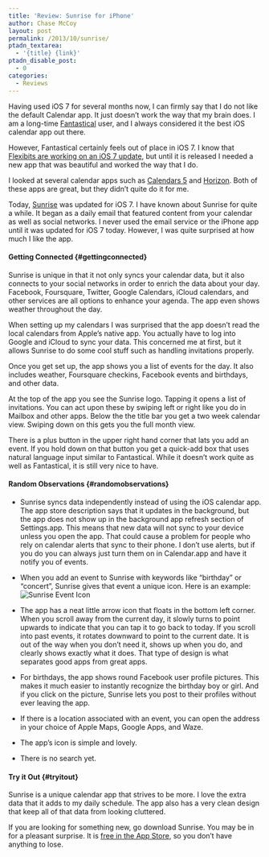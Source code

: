 ```yaml
---
title: 'Review: Sunrise for iPhone'
author: Chase McCoy
layout: post
permalink: /2013/10/sunrise/
ptadn_textarea:
  - '{title} {link}'
ptadn_disable_post:
  - 0
categories:
  - Reviews
---
```

Having used iOS 7 for several months now, I can firmly say that I do not like the default Calendar app. It just doesn’t work the way that my brain does. I am a long-time [Fantastical][1] user, and I always considered it the best iOS calendar app out there.

However, Fantastical certainly feels out of place in iOS 7. I know that [Flexibits are working on an iOS 7 update][2], but until it is released I needed a new app that was beautiful and worked the way that I do. 

I looked at several calendar apps such as [Calendars 5][3] and [Horizon][4]. Both of these apps are great, but they didn’t quite do it for me.

Today, [Sunrise][5] was updated for iOS 7. I have known about Sunrise for quite a while. It began as a daily email that featured content from your calendar as well as social networks. I never used the email service or the iPhone app until it was updated for iOS 7 today. However, I was quite surprised at how much I like the app.

#### Getting Connected {#gettingconnected}

Sunrise is unique in that it not only syncs your calendar data, but it also connects to your social networks in order to enrich the data about your day. Facebook, Foursquare, Twitter, Google Calendars, iCloud calendars, and other services are all options to enhance your agenda. The app even shows weather throughout the day. 

When setting up my calendars I was surprised that the app doesn’t read the local calendars from Apple’s native app. You actually have to log into Google and iCloud to sync your data. This concerned me at first, but it allows Sunrise to do some cool stuff such as handling invitations properly. 

Once you get set up, the app shows you a list of events for the day. It also includes weather, Foursquare checkins, Facebook events and birthdays, and other data. 

At the top of the app you see the Sunrise logo. Tapping it opens a list of invitations. You can act upon these by swiping left or right like you do in Mailbox and other apps. Below the the title bar you get a two week calendar view. Swiping down on this gets you the full month view.

There is a plus button in the upper right hand corner that lats you add an event. If you hold down on that button you get a quick-add box that uses natural language input similar to Fantastical. While it doesn’t work quite as well as Fantastical, it is still very nice to have. 

#### Random Observations {#randomobservations}

  * Sunrise syncs data independently instead of using the iOS calendar app. The app store description says that it updates in the background, but the app does not show up in the background app refresh section of Settings.app. This means that new data will not sync to your device unless you open the app. That could cause a problem for people who rely on calendar alerts that sync to their phone. I don’t use alerts, but if you do you can always just turn them on in Calendar.app and have it notify you of events.
  * When you add an event to Sunrise with keywords like “birthday” or “concert”, Sunrise gives that event a unique icon. Here is an example: 
    <img id="sunriseeventicon" src="http://chasemccoy.net.s3.amazonaws.com/img/sunrise.png" alt="Sunrise Event Icon" title="" /> 

  * The app has a neat little arrow icon that floats in the bottom left corner. When you scroll away from the current day, it slowly turns to point upwards to indicate that you can tap it to go back to today. If you scroll into past events, it rotates downward to point to the current date. It is out of the way when you don’t need it, shows up when you do, and clearly shows exactly what it does. That type of design is what separates good apps from great apps.
  * For birthdays, the app shows round Facebook user profile pictures. This makes it much easier to instantly recognize the birthday boy or girl. And if you click on the picture, Sunrise lets you post to their profiles without ever leaving the app. 
  * If there is a location associated with an event, you can open the address in your choice of Apple Maps, Google Apps, and Waze.
  * The app’s icon is simple and lovely.
  * There is no search yet.

#### Try it Out {#tryitout}

Sunrise is a unique calendar app that strives to be more. I love the extra data that it adds to my daily schedule. The app also has a very clean design that keep all of that data from looking cluttered.

If you are looking for something new, go download Sunrise. You may be in for a pleasant surprise. It is [free in the App Store][6], so you don’t have anything to lose.

 [1]: http://flexibits.com/fantastical-iphone
 [2]: http://flexibits.com/blog/2013/09/fantastical-and-ios-7/
 [3]: http://readdle.com/products/calendars5/
 [4]: http://horizonapp.me/
 [5]: http://www.sunrise.am/
 [6]: https://itunes.apple.com/app/sunrise-calendar./id599114150